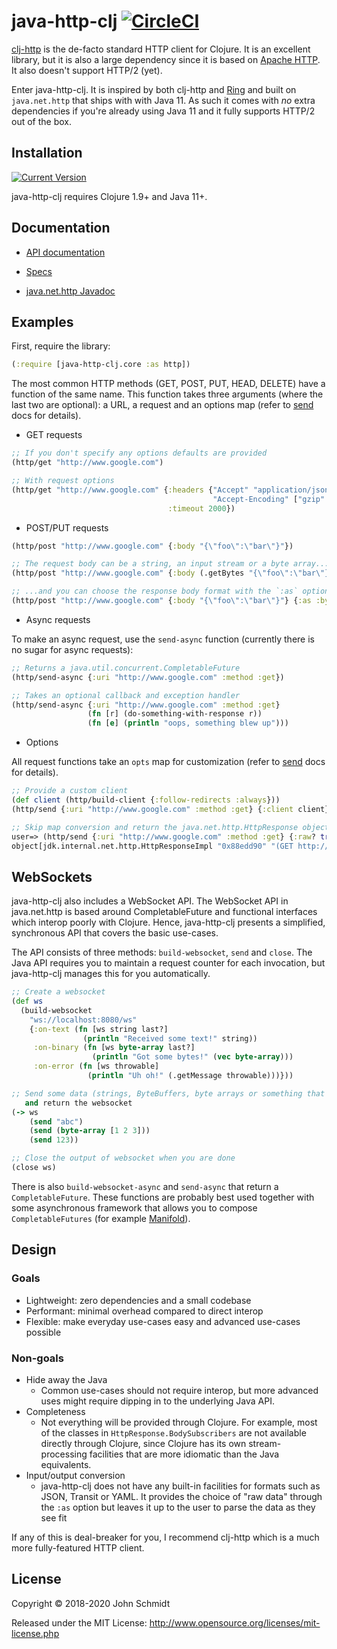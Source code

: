 # java-http-clj [![CircleCI](https://circleci.com/gh/schmee/java-http-clj.svg?style=svg)](https://circleci.com/gh/schmee/java-http-clj)

[clj-http](https://github.com/dakrone/clj-http) is the de-facto standard HTTP client for Clojure. It is an excellent library, but it is also a large dependency since it is based on [Apache HTTP](https://hc.apache.org/httpcomponents-client-ga/). It also doesn't support HTTP/2 (yet).

Enter java-http-clj. It is inspired by both clj-http and [Ring](https://github.com/ring-clojure/ring/blob/master/SPEC) and built on `java.net.http` that ships with with Java 11. As such it comes with _no_ extra dependencies if you're already using Java 11 and it fully supports HTTP/2 out of the box.

## Installation

[![Current Version](https://clojars.org/java-http-clj/latest-version.svg)](https://clojars.org/java-http-clj)

java-http-clj requires Clojure 1.9+ and Java 11+.

## Documentation

- [API documentation](https://schmee.github.io/java-http-clj/)

- [Specs](https://github.com/schmee/java-http-clj/blob/master/src/java_http_clj/core.clj#L203)

- [java.net.http Javadoc](https://docs.oracle.com/en/java/javase/11/docs/api/java.net.http/java/net/http/package-summary.html)

## Examples

First, require the library:

```clj
(:require [java-http-clj.core :as http])
```

The most common HTTP methods (GET, POST, PUT, HEAD, DELETE) have a function of the same name. This function takes three arguments (where the last two are optional): a URL, a request and an options map (refer to [send](https://schmee.github.io/java-http-clj/java-http-clj.core.html#var-send) docs for details).

- GET requests

```clj
;; If you don't specify any options defaults are provided
(http/get "http://www.google.com")

;; With request options
(http/get "http://www.google.com" {:headers {"Accept" "application/json"
                                             "Accept-Encoding" ["gzip" "deflate"]}
                                   :timeout 2000})
```

- POST/PUT requests

```clj
(http/post "http://www.google.com" {:body "{\"foo\":\"bar\"}"})

;; The request body can be a string, an input stream or a byte array...
(http/post "http://www.google.com" {:body (.getBytes "{\"foo\":\"bar\"}")})

;; ...and you can choose the response body format with the `:as` option
(http/post "http://www.google.com" {:body "{\"foo\":\"bar\"}"} {:as :byte-array})
```

- Async requests

To make an async request, use the `send-async` function (currently there is no sugar for async requests):

```clj
;; Returns a java.util.concurrent.CompletableFuture
(http/send-async {:uri "http://www.google.com" :method :get})

;; Takes an optional callback and exception handler
(http/send-async {:uri "http://www.google.com" :method :get}
                 (fn [r] (do-something-with-response r))
                 (fn [e] (println "oops, something blew up")))

```

- Options

All request functions take an `opts` map for customization (refer to [send](https://schmee.github.io/java-http-clj/java-http-clj.core.html#var-send) docs for details).

```clj
;; Provide a custom client
(def client (http/build-client {:follow-redirects :always}))
(http/send {:uri "http://www.google.com" :method :get} {:client client})

;; Skip map conversion and return the java.net.http.HttpResponse object
user=> (http/send {:uri "http://www.google.com" :method :get} {:raw? true})
object[jdk.internal.net.http.HttpResponseImpl "0x88edd90" "(GET http://www.google.com) 200"]
```

## WebSockets

java-http-clj also includes a WebSocket API. The WebSocket API in java.net.http is based around CompletableFuture and functional interfaces which interop poorly with Clojure. Hence, java-http-clj presents a simplified, synchronous API that covers the basic use-cases.

The API consists of three methods: `build-websocket`, `send` and `close`. The Java API requires you to maintain a request counter for each invocation, but java-http-clj manages this for you automatically.

```clj
;; Create a websocket
(def ws
  (build-websocket
    "ws://localhost:8080/ws"
    {:on-text (fn [ws string last?]
                (println "Received some text!" string))
     :on-binary (fn [ws byte-array last?]
                  (println "Got some bytes!" (vec byte-array)))
     :on-error (fn [ws throwable]
                 (println "Uh oh!" (.getMessage throwable)))}))

;; Send some data (strings, ByteBuffers, byte arrays or something that can be coerced to a string)
   and return the websocket
(-> ws
    (send "abc")
    (send (byte-array [1 2 3]))
    (send 123))

;; Close the output of websocket when you are done
(close ws)
```

There is also `build-websocket-async` and `send-async` that return a `CompletableFuture`. These functions are probably best used together with some asynchronous framework that allows you to compose `CompletableFutures` (for example [Manifold](https://github.com/ztellman/manifold)).

## Design

### Goals

- Lightweight: zero dependencies and a small codebase
- Performant: minimal overhead compared to direct interop
- Flexible: make everyday use-cases easy and advanced use-cases possible

### Non-goals

- Hide away the Java
  - Common use-cases should not require interop, but more advanced uses might require dipping in to the underlying Java API.
- Completeness
  - Not everything will be provided through Clojure. For example, most of the classes in `HttpResponse.BodySubscribers` are not available directly through Clojure, since Clojure has its own stream-processing facilities that are more idiomatic than the Java equivalents.
- Input/output conversion
  - java-http-clj does not have any built-in facilities for formats such as JSON, Transit or YAML. It provides the choice of "raw data" through the `:as` option but leaves it up to the user to parse the data as they see fit

If any of this is deal-breaker for you, I recommend clj-http which is a much more fully-featured HTTP client.

## License

Copyright © 2018-2020 John Schmidt

Released under the MIT License: http://www.opensource.org/licenses/mit-license.php
